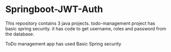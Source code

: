 # Springboot-JWT-Auth
This repository contains 3 java projects. todo-management project has basic spring security. it has code to get username, roles and password from the database.

ToDo management app has used Basic Spring security
